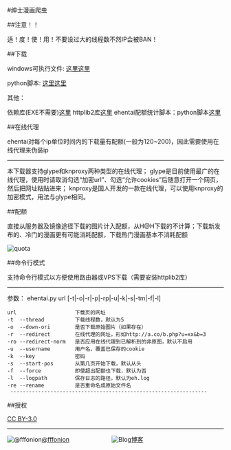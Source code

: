 ﻿#绅士漫画爬虫

##注意！！

适！度！使！用！不要设过大的线程数不然IP会被BAN！

##下载

windows可执行文件: [这里这里](https://github.com/fffonion/xeHentai/raw/master/xeHentai.exe)
   
python脚本: [这里这里](https://github.com/fffonion/xeHentai/raw/master/xeHentai.py)

其他：

依赖库(EXE不需要)[这里](https://github.com/fffonion/xeHentai/raw/master/dependency.zip)
httplib2库[这里](https://github.com/fffonion/xeHentai/raw/master/httplib2plus.zip)
ehentai配额统计脚本：python脚本[这里](https://github.com/fffonion/xeHentai/raw/master/xeH-stats.py)


##在线代理

ehentai对每个ip单位时间内的下载量有配额(一般为120~200)，因此需要使用在线代理来伪装ip
***
本下载器支持glype和knproxy两种类型的在线代理；
glype是目前使用最广的在线代理，使用时请取消勾选“加密url”、勾选“允许cookies”后随意打开一个网页，然后把网址粘贴进来；
knproxy是国人开发的一款在线代理，可以使用knproxy的加密模式，用法与glype相同。

##配额

直接从服务器及镜像途径下载的图片计入配额，从H@H下载的不计算；下载新发布的、冷门的漫画更有可能消耗配额，下载热门漫画基本不消耗配额

![quota](http://ww3.sinaimg.cn/large/436919cbjw1e314v6gxtzj.jpg)

##命令行模式

支持命令行模式以方便使用路由器或VPS下载（需要安装httplib2库）
***
参数： ehentai.py url [-t|-o|-r|-p|-rp|-u|-k|-s|-tm|-f|-l]

    url                   下载页的网址
    -t  --thread          下载线程数，默认为5
    -o  --down-ori        是否下载原始图片（如果存在）
    -r  --redirect        在线代理的网址，形如http://a.co/b.php?u=xx&b=3
    -ro --redirect-norm   是否应用在线代理到已解析到的非原图，默认不启用
    -u  --username        用户名，覆盖已保存的cookie
    -k  --key             密码
    -s  --start-pos       从第几页开始下载，默认从头
    -f  --force           即使超出配额也下载，默认为否
    -l  --logpath         保存日志的路径，默认为eh.log
	-re --rename          是否重命名成原始文件名
     ----------------------------------------------------------------   
	 
##授权

[CC BY-3.0](http://zh.wikipedia.org/wiki/Wikipedia:CC_BY-SA_3.0协议文本)
***
![@fffonion](http://img.t.sinajs.cn/t5/style/images/register/logo.png)[@fffonion](http://weibo.com/376463435)&nbsp;&nbsp;&nbsp;&nbsp;&nbsp;&nbsp;&nbsp;&nbsp;&nbsp;&nbsp;&nbsp;&nbsp;&nbsp;&nbsp;&nbsp;&nbsp;&nbsp;&nbsp;&nbsp;&nbsp;&nbsp;&nbsp;&nbsp;&nbsp;&nbsp;![Blog](http://zmingcx.com/wp-content/themes/HotNewspro/images/caticon/wordpress.gif)[博客](http://www.yooooo.us)
